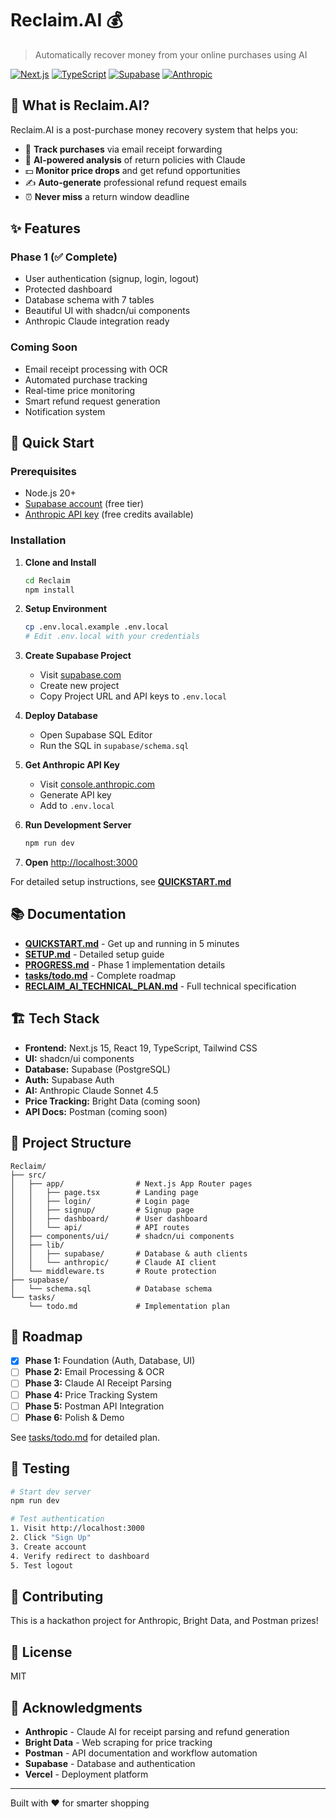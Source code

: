 # Reclaim.AI 💰

> Automatically recover money from your online purchases using AI

[![Next.js](https://img.shields.io/badge/Next.js-15-black)](https://nextjs.org/)
[![TypeScript](https://img.shields.io/badge/TypeScript-5-blue)](https://www.typescriptlang.org/)
[![Supabase](https://img.shields.io/badge/Supabase-Latest-green)](https://supabase.com/)
[![Anthropic](https://img.shields.io/badge/Claude-Sonnet%204.5-purple)](https://www.anthropic.com/)

## 🎯 What is Reclaim.AI?

Reclaim.AI is a post-purchase money recovery system that helps you:

- 📧 **Track purchases** via email receipt forwarding
- 🤖 **AI-powered analysis** of return policies with Claude
- 💵 **Monitor price drops** and get refund opportunities
- ✍️ **Auto-generate** professional refund request emails
- ⏰ **Never miss** a return window deadline

## ✨ Features

### Phase 1 (✅ Complete)
- User authentication (signup, login, logout)
- Protected dashboard
- Database schema with 7 tables
- Beautiful UI with shadcn/ui components
- Anthropic Claude integration ready

### Coming Soon
- Email receipt processing with OCR
- Automated purchase tracking
- Real-time price monitoring
- Smart refund request generation
- Notification system

## 🚀 Quick Start

### Prerequisites

- Node.js 20+
- [Supabase account](https://supabase.com) (free tier)
- [Anthropic API key](https://console.anthropic.com) (free credits available)

### Installation

1. **Clone and Install**
   ```bash
   cd Reclaim
   npm install
   ```

2. **Setup Environment**
   ```bash
   cp .env.local.example .env.local
   # Edit .env.local with your credentials
   ```

3. **Create Supabase Project**
   - Visit [supabase.com](https://supabase.com)
   - Create new project
   - Copy Project URL and API keys to `.env.local`

4. **Deploy Database**
   - Open Supabase SQL Editor
   - Run the SQL in `supabase/schema.sql`

5. **Get Anthropic API Key**
   - Visit [console.anthropic.com](https://console.anthropic.com)
   - Generate API key
   - Add to `.env.local`

6. **Run Development Server**
   ```bash
   npm run dev
   ```

7. **Open** [http://localhost:3000](http://localhost:3000)

For detailed setup instructions, see **[QUICKSTART.md](QUICKSTART.md)**

## 📚 Documentation

- **[QUICKSTART.md](QUICKSTART.md)** - Get up and running in 5 minutes
- **[SETUP.md](SETUP.md)** - Detailed setup guide
- **[PROGRESS.md](PROGRESS.md)** - Phase 1 implementation details
- **[tasks/todo.md](tasks/todo.md)** - Complete roadmap
- **[RECLAIM_AI_TECHNICAL_PLAN.md](RECLAIM_AI_TECHNICAL_PLAN.md)** - Full technical specification

## 🏗️ Tech Stack

- **Frontend:** Next.js 15, React 19, TypeScript, Tailwind CSS
- **UI:** shadcn/ui components
- **Database:** Supabase (PostgreSQL)
- **Auth:** Supabase Auth
- **AI:** Anthropic Claude Sonnet 4.5
- **Price Tracking:** Bright Data (coming soon)
- **API Docs:** Postman (coming soon)

## 📁 Project Structure

```
Reclaim/
├── src/
│   ├── app/                # Next.js App Router pages
│   │   ├── page.tsx        # Landing page
│   │   ├── login/          # Login page
│   │   ├── signup/         # Signup page
│   │   ├── dashboard/      # User dashboard
│   │   └── api/            # API routes
│   ├── components/ui/      # shadcn/ui components
│   ├── lib/
│   │   ├── supabase/       # Database & auth clients
│   │   └── anthropic/      # Claude AI client
│   └── middleware.ts       # Route protection
├── supabase/
│   └── schema.sql          # Database schema
└── tasks/
    └── todo.md             # Implementation plan
```

## 🎯 Roadmap

- [x] **Phase 1:** Foundation (Auth, Database, UI)
- [ ] **Phase 2:** Email Processing & OCR
- [ ] **Phase 3:** Claude AI Receipt Parsing
- [ ] **Phase 4:** Price Tracking System
- [ ] **Phase 5:** Postman API Integration
- [ ] **Phase 6:** Polish & Demo

See [tasks/todo.md](tasks/todo.md) for detailed plan.

## 🧪 Testing

```bash
# Start dev server
npm run dev

# Test authentication
1. Visit http://localhost:3000
2. Click "Sign Up"
3. Create account
4. Verify redirect to dashboard
5. Test logout
```

## 🤝 Contributing

This is a hackathon project for Anthropic, Bright Data, and Postman prizes!

## 📄 License

MIT

## 🙏 Acknowledgments

- **Anthropic** - Claude AI for receipt parsing and refund generation
- **Bright Data** - Web scraping for price tracking
- **Postman** - API documentation and workflow automation
- **Supabase** - Database and authentication
- **Vercel** - Deployment platform

---

Built with ❤️ for smarter shopping
